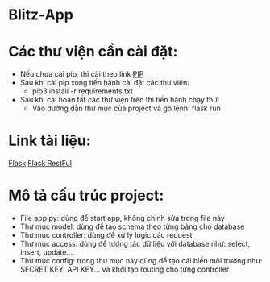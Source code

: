# Blitz-App
# Các thư viện cần cài đặt:
- Nếu chưa cài pip, thì cài theo link [PIP](https://pip.pypa.io/en/stable/installing/)
- Sau khi cài pip xong tiến hành cài đặt các thư viện:
    + pip3 install -r requirements.txt
- Sau khi cài hoàn tất các thư viện trên thì tiến hành chạy thử:
    + Vào đường dẫn thư mục của project và gõ lệnh: flask run

# Link tài liệu:
[Flask](http://flask.palletsprojects.com/en/1.1.x/)
[Flask RestFul](https://flask-restful.readthedocs.io/en/latest/)

# Mô tả cấu trúc project:
+ File app.py: dùng để start app, không chỉnh sửa trong file này
+ Thư mục model: dùng để tạo schema theo từng bảng cho database
+ Thư mục controller: dùng để xử lý logic các request
+ Thư mục access: dùng để tương tác dữ liệu với database như: select, insert, update....
+ Thư mục config: trong thư mục này dùng để tạo cái biến môi trường như: SECRET KEY, API KEY... và khởi tạo routing cho từng controller